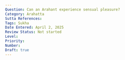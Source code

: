 ```yaml
---
Question: Can an Arahant experience sensual pleasure?
Category: Arahatta
Sutta References:
Tags: Sukha
Date Entered: April 2, 2025
Review Status: Not started
Level: 
Priority: 
Number: 
Draft: true
---
```

